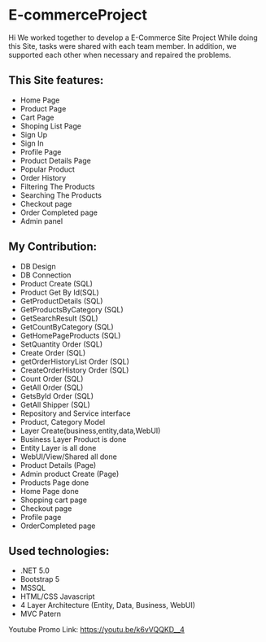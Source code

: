 # E-commerceProject

Hi 
We worked together to develop a E-Commerce Site Project
While doing this Site, tasks were shared with each team member.
In addition, we supported each other when necessary and repaired the problems.


## This Site features:
* Home Page 
* Product Page
* Cart Page
* Shoping List Page
* Sign Up
* Sign In
* Profile Page
* Product Details Page
* Popular Product
* Order History
* Filtering The Products
* Searching The Products
* Checkout page
* Order Completed page
* Admin panel

## My Contribution:
* DB Design
* DB Connection
* Product Create (SQL)
* Product Get By Id(SQL)
* GetProductDetails (SQL)
* GetProductsByCategory (SQL)
* GetSearchResult (SQL)
* GetCountByCategory (SQL)
* GetHomePageProducts (SQL)
* SetQuantity Order (SQL)
* Create Order (SQL)
* getOrderHistoryList Order (SQL)
* CreateOrderHistory Order (SQL)
* Count Order (SQL)
* GetAll Order (SQL)
* GetsById Order (SQL)
* GetAll Shipper (SQL)
* Repository and Service interface 
* Product, Category Model
* Layer Create(business,entity,data,WebUI)
* Business Layer Product is  done 
* Entity Layer is all done
* WebUI/View/Shared  all done
* Product Details (Page)
* Admin product Create (Page)
* Products Page done
* Home Page done
* Shopping cart page
* Checkout page
* Profile page
* OrderCompleted page

## Used technologies:
* .NET 5.0
* Bootstrap 5 
* MSSQL
* HTML/CSS Javascript
* 4 Layer Architecture (Entity, Data, Business, WebUI)
* MVC Patern

Youtube Promo  Link: https://youtu.be/k6vVQQKD__4

